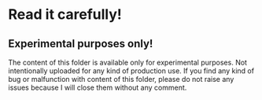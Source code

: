 # Read it carefully!

## Experimental purposes only!

The content of this folder is available only for experimental purposes. Not intentionally uploaded for any kind of production use.
If you find any kind of bug or malfunction with content of this folder, please do not raise any issues because I will close them without any comment.
